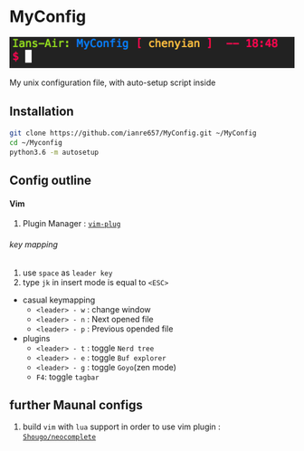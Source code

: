 # MyConfig

![Bash promt](./pic/my_bash_promt.png)

My unix configuration file, with auto-setup script inside

## Installation
```sh
git clone https://github.com/ianre657/MyConfig.git ~/MyConfig
cd ~/Myconfig
python3.6 -m autosetup
```

## Config outline

#### Vim

1. Plugin Manager : [`vim-plug`](https://github.com/junegunn/vim-plug)

###### key mapping
1. use `space` as `leader key`
2. type `jk` in insert mode is equal to `<ESC>`
 + casual keymapping
    + `<leader> - w` : change window
    + `<leader> - n` : Next opened file
    + `<leader> - p` : Previous opended file
 + plugins 
    + `<leader> - t` : toggle `Nerd tree`
    + `<leader> - e` : toggle `Buf explorer`
    + `<leader> - g` : toggle `Goyo`(zen mode) 
    + `F4`: toggle `tagbar`


## further Maunal configs
1. build `vim` with `lua` support in order to use vim plugin : [`Shougo/neocomplete`](https://github.com/Shougo/neocomplete.vim) 

